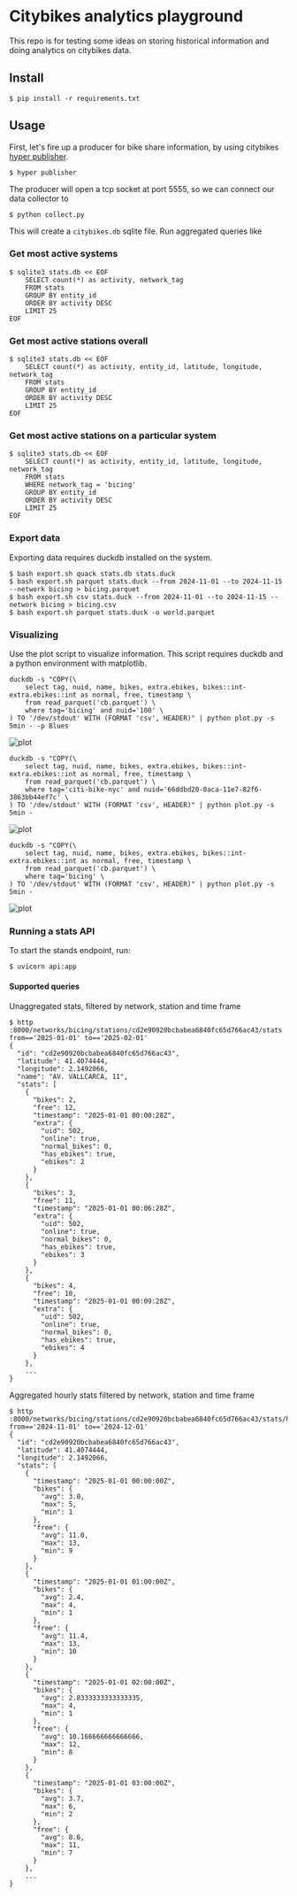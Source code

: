 # Citybikes analytics playground

This repo is for testing some ideas on storing historical information and doing
analytics on citybikes data.

## Install

```console
$ pip install -r requirements.txt
```

## Usage

First, let's fire up a producer for bike share information, by using citybikes
[hyper publisher].

```console
$ hyper publisher
```

[hyper publisher]: https://github.com/citybikes/hyper

The producer will open a tcp socket at port 5555, so we can connect our data
collector to

```console
$ python collect.py
```

This will create a `citybikes.db` sqlite file. Run aggregated queries like

### Get most active systems

```console
$ sqlite3 stats.db << EOF
    SELECT count(*) as activity, network_tag
    FROM stats
    GROUP BY entity_id
    ORDER BY activity DESC
    LIMIT 25
EOF
```

### Get most active stations overall

```console
$ sqlite3 stats.db << EOF
    SELECT count(*) as activity, entity_id, latitude, longitude, network_tag
    FROM stats
    GROUP BY entity_id
    ORDER BY activity DESC
    LIMIT 25
EOF
```

### Get most active stations on a particular system

```console
$ sqlite3 stats.db << EOF
    SELECT count(*) as activity, entity_id, latitude, longitude, network_tag
    FROM stats
    WHERE network_tag = 'bicing'
    GROUP BY entity_id
    ORDER BY activity DESC
    LIMIT 25
EOF
```

### Export data

Exporting data requires duckdb installed on the system.

```console
$ bash export.sh quack stats.db stats.duck
$ bash export.sh parquet stats.duck --from 2024-11-01 --to 2024-11-15 --network bicing > bicing.parquet
$ bash export.sh csv stats.duck --from 2024-11-01 --to 2024-11-15 --network bicing > bicing.csv
$ bash export.sh parquet stats.duck -o world.parquet
```

### Visualizing

Use the plot script to visualize information. This script requires duckdb and
a python environment with matplotlib.

```console
duckdb -s "COPY(\
    select tag, nuid, name, bikes, extra.ebikes, bikes::int-extra.ebikes::int as normal, free, timestamp \
    from read_parquet('cb.parquet') \
    where tag='bicing' and nuid='100' \
) TO '/dev/stdout' WITH (FORMAT 'csv', HEADER)" | python plot.py -s 5min - -p Blues
```
![plot](https://github.com/user-attachments/assets/afc5cea3-279f-4c2c-957e-5df320dd1cba)


```console
duckdb -s "COPY(\
    select tag, nuid, name, bikes, extra.ebikes, bikes::int-extra.ebikes::int as normal, free, timestamp \
    from read_parquet('cb.parquet') \
    where tag='citi-bike-nyc' and nuid='66ddbd20-0aca-11e7-82f6-3863bb44ef7c' \
) TO '/dev/stdout' WITH (FORMAT 'csv', HEADER)" | python plot.py -s 5min -
```
![plot](https://github.com/user-attachments/assets/ba6269a1-c6c0-4c8a-bc60-e1d09d505f6f)


```console
duckdb -s "COPY(\
    select tag, nuid, name, bikes, extra.ebikes, bikes::int-extra.ebikes::int as normal, free, timestamp \
    from read_parquet('cb.parquet') \
    where tag='bicing' \
) TO '/dev/stdout' WITH (FORMAT 'csv', HEADER)" | python plot.py -s 5min -
```
![plot](https://github.com/user-attachments/assets/e5502607-ce95-47a7-8252-b4fdc1a1cf79)


### Running a stats API

To start the stands endpoint, run:

```console
$ uvicorn api:app
```

#### Supported queries

Unaggregated stats, filtered by network, station and time frame

```console
$ http :8000/networks/bicing/stations/cd2e90920bcbabea6840fc65d766ac43/stats from=='2025-01-01' to=='2025-02-01'
{
  "id": "cd2e90920bcbabea6840fc65d766ac43",
  "latitude": 41.4074444,
  "longitude": 2.1492066,
  "name": "AV. VALLCARCA, 11",
  "stats": [
    {
      "bikes": 2,
      "free": 12,
      "timestamp": "2025-01-01 00:00:28Z",
      "extra": {
        "uid": 502,
        "online": true,
        "normal_bikes": 0,
        "has_ebikes": true,
        "ebikes": 2
      }
    },
    {
      "bikes": 3,
      "free": 11,
      "timestamp": "2025-01-01 00:06:28Z",
      "extra": {
        "uid": 502,
        "online": true,
        "normal_bikes": 0,
        "has_ebikes": true,
        "ebikes": 3
      }
    },
    {
      "bikes": 4,
      "free": 10,
      "timestamp": "2025-01-01 00:09:28Z",
      "extra": {
        "uid": 502,
        "online": true,
        "normal_bikes": 0,
        "has_ebikes": true,
        "ebikes": 4
      }
    },
    ...
}

```

Aggregated hourly stats filtered by network, station and time frame

```console
$ http :8000/networks/bicing/stations/cd2e90920bcbabea6840fc65d766ac43/stats/hourly from=='2024-11-01' to=='2024-12-01'
{
  "id": "cd2e90920bcbabea6840fc65d766ac43",
  "latitude": 41.4074444,
  "longitude": 2.1492066,
  "stats": [
    {
      "timestamp": "2025-01-01 00:00:00Z",
      "bikes": {
        "avg": 3.0,
        "max": 5,
        "min": 1
      },
      "free": {
        "avg": 11.0,
        "max": 13,
        "min": 9
      }
    },
    {
      "timestamp": "2025-01-01 01:00:00Z",
      "bikes": {
        "avg": 2.4,
        "max": 4,
        "min": 1
      },
      "free": {
        "avg": 11.4,
        "max": 13,
        "min": 10
      }
    },
    {
      "timestamp": "2025-01-01 02:00:00Z",
      "bikes": {
        "avg": 2.8333333333333335,
        "max": 4,
        "min": 1
      },
      "free": {
        "avg": 10.166666666666666,
        "max": 12,
        "min": 8
      }
    },
    {
      "timestamp": "2025-01-01 03:00:00Z",
      "bikes": {
        "avg": 3.7,
        "max": 6,
        "min": 2
      },
      "free": {
        "avg": 8.6,
        "max": 11,
        "min": 7
      }
    },
    ...
}

```
